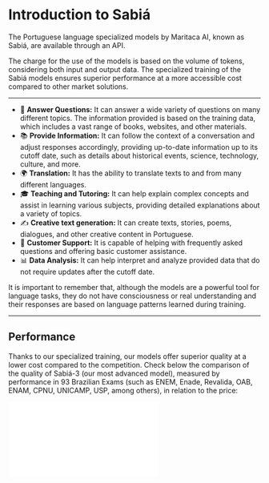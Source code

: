 # Introduction to Sabiá

The Portuguese language specialized models by Maritaca AI, known as Sabiá, are available through an API.

The charge for the use of the models is based on the volume of tokens, considering both input and output data. The specialized training of the Sabiá models ensures superior performance at a more accessible cost compared to other market solutions.

---

- 🧠 **Answer Questions:** It can answer a wide variety of questions on many different topics. The information provided is based on the training data, which includes a vast range of books, websites, and other materials.
- 📚 **Provide Information:** It can follow the context of a conversation and adjust responses accordingly, providing up-to-date information up to its cutoff date, such as details about historical events, science, technology, culture, and more.
- 🌍 **Translation:** It has the ability to translate texts to and from many different languages.
- 🎓 **Teaching and Tutoring:** It can help explain complex concepts and assist in learning various subjects, providing detailed explanations about a variety of topics.
- ✍️ **Creative text generation:** It can create texts, stories, poems, dialogues, and other creative content in Portuguese.
- 💼 **Customer Support:** It is capable of helping with frequently asked questions and offering basic customer assistance.
- 📊 **Data Analysis:** It can help interpret and analyze provided data that do not require updates after the cutoff date.

It is important to remember that, although the models are a powerful tool for language tasks, they do not have consciousness or real understanding and their responses are based on language patterns learned during training.

---
## Performance

Thanks to our specialized training, our models offer superior quality at a lower cost compared to the competition. Check below the comparison of the quality of Sabiá-3 (our most advanced model), measured by performance in 93 Brazilian Exams (such as ENEM, Enade, Revalida, OAB, ENAM, CPNU, UNICAMP, USP, among others), in relation to the price:

<div id="graph-container">
  <iframe 
    src="/img/price_vs_performance_en.html" 
    style={{
      width: '2384px',  /* Dimensões originais multiplicadas por 2 */
      height: '1164px', /* Dimensões originais multiplicadas por 2 */
      border: 'none',
      transformOrigin: '0 0',
      position: 'absolute',
      backgroundColor: 'white'
    }} 
    frameBorder="0"
    scrolling="no"
  />
</div>

<style>
  {`
    #graph-container {
      width: 100%;
      max-width: 100%;
      overflow: hidden;
      position: relative;
    }
    @media (min-width: 1024px) {
      #graph-container {
        height: 465.6px; /* 1164px * 0.4 */
      }
      #graph-container iframe {
        transform: scale(0.4);
      }
    }
    @media (min-width: 768px) and (max-width: 1023px) {  /* Landscape - @media (orientation: landscape) {*/
      #graph-container {
        height: 349.2px; /* 1164px * 0.3 */
      }
      #graph-container iframe {
        transform: scale(0.3);
      }
    }
    @media (max-width: 767px) { /* Portrait - @media (orientation: portrait) {*/
      #graph-container {
        height: 186.24px; /* 1164px * 0.16 */
      }
      #graph-container iframe {
        transform: scale(0.16);
      }
    }
  `}
</style>
